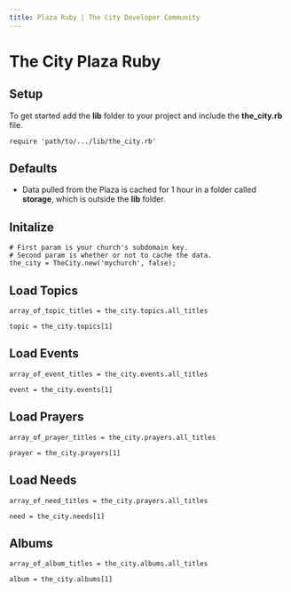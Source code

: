 ```yaml
---
title: Plaza Ruby | The City Developer Community
---
```


# The City Plaza Ruby

## Setup

To get started add the **lib** folder to your project and include the **the_city.rb** file.

	require 'path/to/.../lib/the_city.rb'


## Defaults 


* Data pulled from the Plaza is cached for 1 hour in a folder called **storage**, which is outside the **lib** folder.  



## Initalize

	# First param is your church's subdomain key.
	# Second param is whether or not to cache the data.
	the_city = TheCity.new('mychurch', false);



## Load Topics

	array_of_topic_titles = the_city.topics.all_titles

	topic = the_city.topics[1]
  


## Load Events

	array_of_event_titles = the_city.events.all_titles

	event = the_city.events[1]



## Load Prayers

	array_of_prayer_titles = the_city.prayers.all_titles

	prayer = the_city.prayers[1]



## Load Needs

	array_of_need_titles = the_city.prayers.all_titles

	need = the_city.needs[1]



## Albums

	array_of_album_titles = the_city.albums.all_titles

	album = the_city.albums[1]


